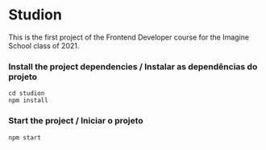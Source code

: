 # Studion

This is the first project of the Frontend Developer course for the Imagine School class of 2021.

### Install the project dependencies / Instalar as dependências do projeto

```
cd studion
npm install
```

### Start the project / Iniciar o projeto

```
npm start
```
